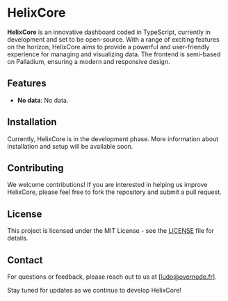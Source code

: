 # HelixCore

**HelixCore** is an innovative dashboard coded in TypeScript, currently in development and set to be open-source. With a range of exciting features on the horizon, HelixCore aims to provide a powerful and user-friendly experience for managing and visualizing data. The frontend is semi-based on Palladium, ensuring a modern and responsive design.

## Features

- **No data**: No data.

## Installation

Currently, HelixCore is in the development phase. More information about installation and setup will be available soon.

## Contributing

We welcome contributions! If you are interested in helping us improve HelixCore, please feel free to fork the repository and submit a pull request.

## License

This project is licensed under the MIT License - see the [LICENSE](LICENSE) file for details.

## Contact

For questions or feedback, please reach out to us at [ludo@overnode.fr].

Stay tuned for updates as we continue to develop HelixCore!
